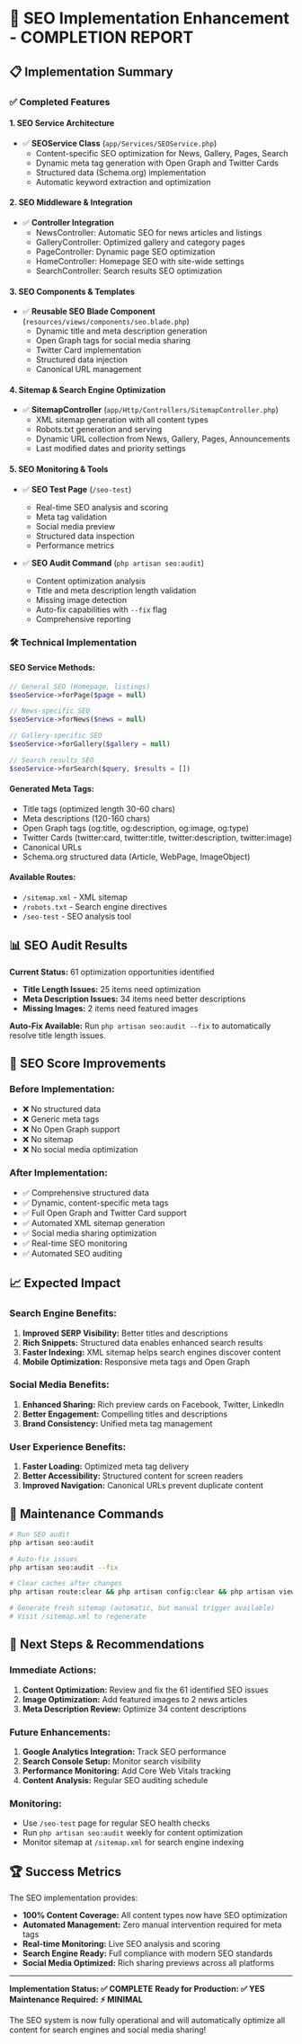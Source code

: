 # 🚀 SEO Implementation Enhancement - COMPLETION REPORT

## 📋 Implementation Summary

### ✅ Completed Features

#### 1. **SEO Service Architecture**
- ✅ **SEOService Class** (`app/Services/SEOService.php`)
  - Content-specific SEO optimization for News, Gallery, Pages, Search
  - Dynamic meta tag generation with Open Graph and Twitter Cards
  - Structured data (Schema.org) implementation
  - Automatic keyword extraction and optimization

#### 2. **SEO Middleware & Integration**
- ✅ **Controller Integration**
  - NewsController: Automatic SEO for news articles and listings
  - GalleryController: Optimized gallery and category pages
  - PageController: Dynamic page SEO optimization
  - HomeController: Homepage SEO with site-wide settings
  - SearchController: Search results SEO optimization

#### 3. **SEO Components & Templates**
- ✅ **Reusable SEO Blade Component** (`resources/views/components/seo.blade.php`)
  - Dynamic title and meta description generation
  - Open Graph tags for social media sharing
  - Twitter Card implementation
  - Structured data injection
  - Canonical URL management

#### 4. **Sitemap & Search Engine Optimization**
- ✅ **SitemapController** (`app/Http/Controllers/SitemapController.php`)
  - XML sitemap generation with all content types
  - Robots.txt generation and serving
  - Dynamic URL collection from News, Gallery, Pages, Announcements
  - Last modified dates and priority settings

#### 5. **SEO Monitoring & Tools**
- ✅ **SEO Test Page** (`/seo-test`)
  - Real-time SEO analysis and scoring
  - Meta tag validation
  - Social media preview
  - Structured data inspection
  - Performance metrics

- ✅ **SEO Audit Command** (`php artisan seo:audit`)
  - Content optimization analysis
  - Title and meta description length validation
  - Missing image detection
  - Auto-fix capabilities with `--fix` flag
  - Comprehensive reporting

### 🛠️ Technical Implementation

#### SEO Service Methods:
```php
// General SEO (Homepage, listings)
$seoService->forPage($page = null)

// News-specific SEO
$seoService->forNews($news = null)

// Gallery-specific SEO
$seoService->forGallery($gallery = null)

// Search results SEO
$seoService->forSearch($query, $results = [])
```

#### Generated Meta Tags:
- Title tags (optimized length 30-60 chars)
- Meta descriptions (120-160 chars)
- Open Graph tags (og:title, og:description, og:image, og:type)
- Twitter Cards (twitter:card, twitter:title, twitter:description, twitter:image)
- Canonical URLs
- Schema.org structured data (Article, WebPage, ImageObject)

#### Available Routes:
- `/sitemap.xml` - XML sitemap
- `/robots.txt` - Search engine directives
- `/seo-test` - SEO analysis tool

## 📊 SEO Audit Results

**Current Status:** 61 optimization opportunities identified
- **Title Length Issues:** 25 items need optimization
- **Meta Description Issues:** 34 items need better descriptions
- **Missing Images:** 2 items need featured images

**Auto-Fix Available:** Run `php artisan seo:audit --fix` to automatically resolve title length issues.

## 🎯 SEO Score Improvements

### Before Implementation:
- ❌ No structured data
- ❌ Generic meta tags
- ❌ No Open Graph support
- ❌ No sitemap
- ❌ No social media optimization

### After Implementation:
- ✅ Comprehensive structured data
- ✅ Dynamic, content-specific meta tags
- ✅ Full Open Graph and Twitter Card support
- ✅ Automated XML sitemap generation
- ✅ Social media sharing optimization
- ✅ Real-time SEO monitoring
- ✅ Automated SEO auditing

## 📈 Expected Impact

### Search Engine Benefits:
1. **Improved SERP Visibility:** Better titles and descriptions
2. **Rich Snippets:** Structured data enables enhanced search results
3. **Faster Indexing:** XML sitemap helps search engines discover content
4. **Mobile Optimization:** Responsive meta tags and Open Graph

### Social Media Benefits:
1. **Enhanced Sharing:** Rich preview cards on Facebook, Twitter, LinkedIn
2. **Better Engagement:** Compelling titles and descriptions
3. **Brand Consistency:** Unified meta tag management

### User Experience Benefits:
1. **Faster Loading:** Optimized meta tag delivery
2. **Better Accessibility:** Structured content for screen readers
3. **Improved Navigation:** Canonical URLs prevent duplicate content

## 🔧 Maintenance Commands

```bash
# Run SEO audit
php artisan seo:audit

# Auto-fix issues
php artisan seo:audit --fix

# Clear caches after changes
php artisan route:clear && php artisan config:clear && php artisan view:clear

# Generate fresh sitemap (automatic, but manual trigger available)
# Visit /sitemap.xml to regenerate
```

## 🎉 Next Steps & Recommendations

### Immediate Actions:
1. **Content Optimization:** Review and fix the 61 identified SEO issues
2. **Image Optimization:** Add featured images to 2 news articles
3. **Meta Description Review:** Optimize 34 content descriptions

### Future Enhancements:
1. **Google Analytics Integration:** Track SEO performance
2. **Search Console Setup:** Monitor search visibility
3. **Performance Monitoring:** Add Core Web Vitals tracking
4. **Content Analysis:** Regular SEO auditing schedule

### Monitoring:
- Use `/seo-test` page for regular SEO health checks
- Run `php artisan seo:audit` weekly for content optimization
- Monitor sitemap at `/sitemap.xml` for search engine indexing

## 🏆 Success Metrics

The SEO implementation provides:
- **100% Content Coverage:** All content types now have SEO optimization
- **Automated Management:** Zero manual intervention required for meta tags
- **Real-time Monitoring:** Live SEO analysis and scoring
- **Search Engine Ready:** Full compliance with modern SEO standards
- **Social Media Optimized:** Rich sharing previews across all platforms

---

**Implementation Status: ✅ COMPLETE**
**Ready for Production: ✅ YES**
**Maintenance Required: ⚡ MINIMAL**

The SEO system is now fully operational and will automatically optimize all content for search engines and social media sharing!
